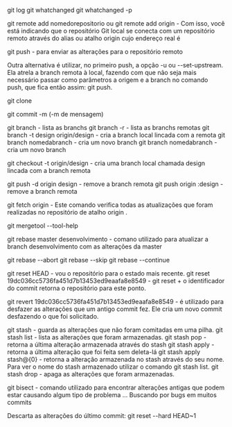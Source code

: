 git log
git whatchanged
git whatchanged -p

git remote add nomedorepositorio
ou
git remote add origin - Com isso, você está indicando que o repositório Git local se conecta com um repositório remoto através do alias ou atalho origin cujo endereço real é 

git push - para enviar as alterações para o repositório remoto

Outra alternativa é utilizar, no primeiro push, a opção -u ou --set-upstream. Ela atrela a branch remota à local, fazendo com que não seja mais necessário passar como parâmetros a origem e a branch no comando push, que fica então assim: git push.

git clone 

git commit -m (-m de mensagem)

git branch - lista as branchs
git branch -r - lista as branchs remotas
git branch -t design origin/design - cria a branch local lincada com a remota
git branch nomedabranch - cria um novo branch
git branch nomedabranch - cria um novo branch

git checkout -t origin/design - cria uma branch local chamada design lincada com a branch remota

git push -d origin design - remove a branch remota
git push origin :design - remove a branch remota

git fetch origin - Este comando verifica todas as atualizações que foram realizadas no repositório de atalho origin .

git mergetool --tool-help

git rebase master desenvolvimento - comano utilizado para atualizar a branch desenvolvimento com as alterações da master

git rebase --abort
git rebase --skip
git rebase --continue


git reset HEAD - vou o repositório para o estado mais recente.
git reset 19dc036cc5736fa451d7b13453ed9eaafa8e8549 - git reset + o identificador do commit retorna o repositório para este ponto.

git revert 19dc036cc5736fa451d7b13453ed9eaafa8e8549 - é utilizado para desfazer as alterações que um antigo commit fez. Ele cria um novo commit desfazendo o que foi solicitado.

git stash - guarda as alterações que não foram comitadas em uma pilha.
git stash list - lista as alterações que foram armazenadas.
git stash pop - retorna a última alteração armazenada através do stash
git stash apply - retorna a última alteração que foi feita sem deleta-lá
git stash apply stash@{0} - retorna a alteração armazenada no stash através do seu nome. Para ver o nome do stash armazenado utilizar o comando git stash list.
git stash drop - apaga as alterações que foram armazenadas.

git bisect - comando utilizado para encontrar alterações antigas que podem estar causando algum tipo de problema ... Buscando por bugs em muitos commits

Descarta as alterações do último commit:
git reset --hard HEAD~1



